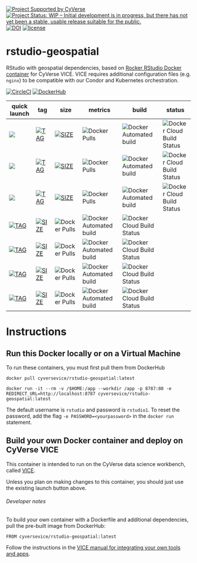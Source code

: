[![Project Supported by CyVerse](https://img.shields.io/badge/Supported%20by-CyVerse-blue.svg)](https://learning.cyverse.org/projects/vice/en/latest/) [![Project Status: WIP – Initial development is in progress, but there has not yet been a stable, usable release suitable for the public.](https://www.repostatus.org/badges/latest/wip.svg)](https://www.repostatus.org/#wip) [![DOI](https://zenodo.org/badge/DOI/10.5281/zenodo.3246938.svg)](https://doi.org/10.5281/zenodo.3246938) [![license](https://img.shields.io/badge/license-GPLv3-blue.svg)](https://opensource.org/licenses/GPL-3.0)

# rstudio-geospatial

RStudio with geospatial dependencies, based on [Rocker RStudio Docker container](https://hub.docker.com/r/rocker/geospatial) for CyVerse VICE. VICE requires additional configuration files (e.g. `nginx`) to be compatible with our Condor and Kubernetes orchestration.  

[![CircleCI](https://circleci.com/gh/cyverse-vice/rstudio-geospatial.svg?style=svg)](https://circleci.com/gh/cyverse-vice/rstudio-geospatial) [![DockerHub](https://img.shields.io/badge/DockerHub-brightgreen.svg?style=popout&logo=Docker)](https://hub.docker.com/r/cyversevice/rstudio-geospatial)


quick launch | tag | size | metrics | build | status |  
------------ | --- | ---- | ------- | ------|--------|
<a href="https://de.cyverse.org/de/?type=quick-launch&quick-launch-id=12f25023-b6b1-4f23-bbcc-49f0295da8c4&app-id=07e2b2e6-becd-11e9-b524-008cfa5ae621" target="_blank"><img src="https://de.cyverse.org/Powered-By-CyVerse-blue.svg"></a> | [![TAG](https://images.microbadger.com/badges/version/cyversevice/rstudio-geospatial.svg)](https://microbadger.com/images/cyversevice/rstudio-geospatial) | [![SIZE](https://images.microbadger.com/badges/image/cyversevice/rstudio-geospatial.svg)](https://microbadger.com/images/cyversevice/rstudio-geospatial) | ![Docker Pulls](https://img.shields.io/docker/pulls/cyversevice/rstudio-geospatial?color=blue&logo=docker&logoColor=white) | ![Docker Automated build](https://img.shields.io/docker/automated/cyversevice/rstudio-geospatial?color=blue&logo=docker&logoColor=white) | ![Docker Cloud Build Status](https://img.shields.io/docker/cloud/build/cyversevice/rstudio-geospatial?logo=docker&logoColor=white)
<a href="https://de.cyverse.org/de/?type=quick-launch&quick-launch-id=0d864f71-4be4-4217-aded-38940d0cbbcb&app-id=57330f1c-bbc6-11e9-9b4a-008cfa5ae621" target="_blank"><img src="https://de.cyverse.org/Powered-By-CyVerse-blue.svg"></a> | [![TAG](https://images.microbadger.com/badges/version/cyversevice/rstudio-geospatial:3.4.2.svg)](https://microbadger.com/images/cyversevice/rstudio-geospatial:3.4.2) | [![SIZE](https://images.microbadger.com/badges/image/cyversevice/rstudio-geospatial:3.4.2.svg)](https://microbadger.com/images/cyversevice/rstudio-geospatial:3.4.2) | ![Docker Pulls](https://img.shields.io/docker/pulls/cyversevice/rstudio-geospatial?color=blue&logo=docker&logoColor=white) | ![Docker Automated build](https://img.shields.io/docker/automated/cyversevice/rstudio-geospatial?color=blue&logo=docker&logoColor=white) | ![Docker Cloud Build Status](https://img.shields.io/docker/cloud/build/cyversevice/rstudio-geospatial?logo=docker&logoColor=white)
<a href="https://de.cyverse.org/de/?type=quick-launch&quick-launch-id=c2f4ca1d-1451-470e-9f42-f33c63cc7b2e&app-id=a8b22ed8-e2bc-11e8-a839-008cfa5ae621" target="_blank"><img src="https://de.cyverse.org/Powered-By-CyVerse-blue.svg"></a> | [![TAG](https://images.microbadger.com/badges/version/cyversevice/rstudio-geospatial:3.5.0.svg)](https://microbadger.com/images/cyversevice/rstudio-geospatial:3.5.0) | [![SIZE](https://images.microbadger.com/badges/image/cyversevice/rstudio-geospatial:3.5.0.svg)](https://microbadger.com/images/cyversevice/rstudio-geospatial:3.5.0) | ![Docker Pulls](https://img.shields.io/docker/pulls/cyversevice/rstudio-geospatial?color=blue&logo=docker&logoColor=white) | ![Docker Automated build](https://img.shields.io/docker/automated/cyversevice/rstudio-geospatial?color=blue&logo=docker&logoColor=white) | ![Docker Cloud Build Status](https://img.shields.io/docker/cloud/build/cyversevice/rstudio-geospatial?logo=docker&logoColor=white)
 | [![TAG](https://images.microbadger.com/badges/version/cyversevice/rstudio-geospatial:3.5.1.svg)](https://microbadger.com/images/cyversevice/rstudio-geospatial:3.5.1) | [![SIZE](https://images.microbadger.com/badges/image/cyversevice/rstudio-geospatial:3.5.1.svg)](https://microbadger.com/images/cyversevice/rstudio-geospatial:3.5.1) | ![Docker Pulls](https://img.shields.io/docker/pulls/cyversevice/rstudio-geospatial?color=blue&logo=docker&logoColor=white) | ![Docker Automated build](https://img.shields.io/docker/automated/cyversevice/rstudio-geospatial?color=blue&logo=docker&logoColor=white) | ![Docker Cloud Build Status](https://img.shields.io/docker/cloud/build/cyversevice/rstudio-geospatial?logo=docker&logoColor=white)
 | [![TAG](https://images.microbadger.com/badges/version/cyversevice/rstudio-geospatial:3.5.2.svg)](https://microbadger.com/images/cyversevice/rstudio-geospatial:3.5.2) | [![SIZE](https://images.microbadger.com/badges/image/cyversevice/rstudio-geospatial:3.5.2.svg)](https://microbadger.com/images/cyversevice/rstudio-geospatial:3.5.2) | ![Docker Pulls](https://img.shields.io/docker/pulls/cyversevice/rstudio-geospatial?color=blue&logo=docker&logoColor=white) | ![Docker Automated build](https://img.shields.io/docker/automated/cyversevice/rstudio-geospatial?color=blue&logo=docker&logoColor=white) | ![Docker Cloud Build Status](https://img.shields.io/docker/cloud/build/cyversevice/rstudio-geospatial?logo=docker&logoColor=white)
 | [![TAG](https://images.microbadger.com/badges/version/cyversevice/rstudio-geospatial:3.5.3.svg)](https://microbadger.com/images/cyversevice/rstudio-geospatial:3.5.3) | [![SIZE](https://images.microbadger.com/badges/image/cyversevice/rstudio-geospatial:3.5.3.svg)](https://microbadger.com/images/cyversevice/rstudio-geospatial:3.5.3) | ![Docker Pulls](https://img.shields.io/docker/pulls/cyversevice/rstudio-geospatial?color=blue&logo=docker&logoColor=white) | ![Docker Automated build](https://img.shields.io/docker/automated/cyversevice/rstudio-geospatial?color=blue&logo=docker&logoColor=white) | ![Docker Cloud Build Status](https://img.shields.io/docker/cloud/build/cyversevice/rstudio-geospatial?logo=docker&logoColor=white)
  | [![TAG](https://images.microbadger.com/badges/version/cyversevice/rstudio-geospatial:3.6.0.svg)](https://microbadger.com/images/cyversevice/rstudio-geospatial:3.6.0) | [![SIZE](https://images.microbadger.com/badges/image/cyversevice/rstudio-geospatial:3.6.0.svg)](https://microbadger.com/images/cyversevice/rstudio-geospatial:3.6.0) | ![Docker Pulls](https://img.shields.io/docker/pulls/cyversevice/rstudio-geospatial?color=blue&logo=docker&logoColor=white) | ![Docker Automated build](https://img.shields.io/docker/automated/cyversevice/rstudio-geospatial?color=blue&logo=docker&logoColor=white) | ![Docker Cloud Build Status](https://img.shields.io/docker/cloud/build/cyversevice/rstudio-geospatial?logo=docker&logoColor=white)


# Instructions

## Run this Docker locally or on a Virtual Machine

To run these containers, you must first pull them from DockerHub

```
docker pull cyversevice/rstudio-geospatial:latest
```

```
docker run -it --rm -v /$HOME:/app --workdir /app -p 8787:80 -e REDIRECT_URL=http://localhost:8787 cyversevice/rstudio-geospatial:latest
```

The default username is `rstudio` and password is `rstudio1`. To reset the password, add the flag `-e PASSWORD=<yourpassword>` in the `docker run` statement.

## Build your own Docker container and deploy on CyVerse VICE

This container is intended to run on the CyVerse data science workbench, called [VICE](https://cyverse-visual-interactive-computing-environment.readthedocs-hosted.com/en/latest/index.html). 

Unless you plan on making changes to this container, you should just use the existing launch button above. 

###### Developer notes

To build your own container with a Dockerfile and additional dependencies, pull the pre-built image from DockerHub:

```
FROM cyversevice/rstudio-geospatial:latest
```

Follow the instructions in the [VICE manual for integrating your own tools and apps](https://cyverse-visual-interactive-computing-environment.readthedocs-hosted.com/en/latest/developer_guide/building.html).
